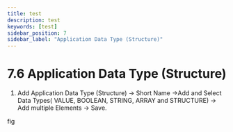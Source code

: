 ```yaml
---
title: test
description: test
keywords: [test]
sidebar_position: 7
sidebar_label: "Application Data Type (Structure)"
---
```


# 7.6 Application Data Type (Structure)

1. Add Application Data Type (Structure) → Short Name →Add and Select Data Types( VALUE, BOOLEAN, STRING, ARRAY and STRUCTURE) → Add multiple Elements → Save.

fig